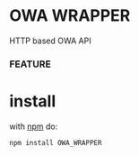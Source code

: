 # OWA WRAPPER
HTTP based OWA API

### FEATURE

# install
with [npm](https://www.npmjs.com/package/OWA_WRAPPER) do:

```
npm install OWA_WRAPPER
```
